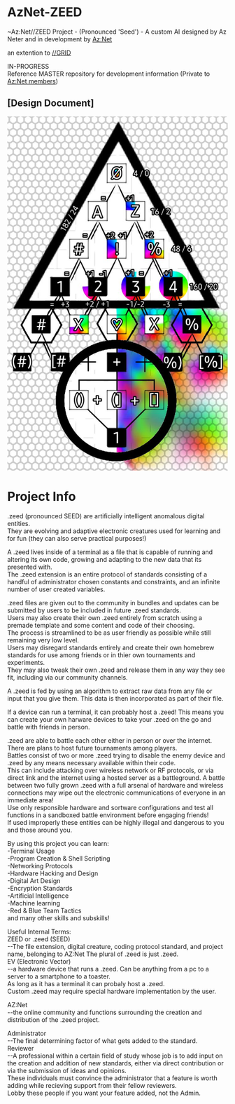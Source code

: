 # AzNet-ZEED
~Az:Net//ZEED Project - (Pronounced 'Seed') - A custom AI designed by Az Neter and in development by [Az:Net](https://github.com/Az-Net)  

an extention to [//GRID](https://github.com/Az-Neter/AzNet-GRID)

IN-PROGRESS  
Reference MASTER repository for development information (Private to [Az:Net members](https://github.com/Az-Net/Az-Net))  
  
    
## [Design Document]  
![AZ](https://github.com/Az-Net/Az-Net/blob/main/Pictures/Inspirations/AZ%20Design%20Document.png)

# Project Info

.zeed (pronounced SEED) are artificially intelligent anomalous digital entities.  
They are evolving and adaptive electronic creatures used for learning and for fun (they can also serve practical purposes!)  

A .zeed lives inside of a terminal as a file that is capable of running and altering its own code, growing and adapting to the new data that its presented with.  
The .zeed extension is an entire protocol of standards consisting of a handful of administrator chosen constants and constraints, and an infinite number of user created variables.  

.zeed files are given out to the community in bundles and updates can be submitted by users to be included in future .zeed standards.  
Users may also create their own .zeed entirely from scratch using a premade template and some content and code of their choosing.  
The process is streamlined to be as user friendly as possible while still remaining very low level.  
Users may disregard standards entirely and create their own homebrew standards for use among friends or in thier own tournaments and experiments.  
They may also tweak their own .zeed and release them in any way they see fit, including via our community channels.  

A .zeed is fed by using an algorithm to extract raw data from any file or input that you give them. 
This data is then incorporated as part of their file. 

If a device can run a terminal, it can probably host a .zeed! This means you can create your own harware devices to take your .zeed on the go and battle with friends in person.

.zeed are able to battle each other either in person or over the internet. There are plans to host future tournaments among players.   
Battles consist of two or more .zeed trying to disable the enemy device and .zeed by any means necessary available within their code.  
This can include attacking over wireless network or RF protocols, or via direct link and the internet using a hosted server as a battleground.
A battle between two fully grown .zeed with a full arsenal of hardware and wireless connections may wipe out the electronic communications of everyone in an immediate area!   
Use only responsible hardware and sortware configurations and test all functions in a sandboxed battle environment before engaging friends!   
If used improperly these entities can be highly illegal and dangerous to you and those around you.

By using this project you can learn:  
-Terminal Usage  
-Program Creation & Shell Scripting  
-Networking Protocols  
-Hardware Hacking and Design  
-Digital Art Design  
-Encryption Standards  
-Artificial Intelligence  
-Machine learning  
-Red & Blue Team Tactics  
and many other skills and subskills!



Useful Internal Terms:  
ZEED or .zeed (SEED)  
--The file extension, digital creature, coding protocol standard, and project name, belonging to AZ:Net
    The plural of .zeed is just .zeed.  
EV (Electronic Vector)  
--a hardware device that runs a .zeed. Can be anything from a pc to a server to a smartphone to a toaster.  
    As long as it has a terminal it can probaly host a .zeed.  
    Custom .zeed may require special hardware implementation by the user. 

AZ:Net  
--the online community and functions surrounding the creation and distribution of the .zeed project.  

Administrator  
--The final determining factor of what gets added to the standard.  
Reviewer  
--A professional within a certain field of study whose job is to add input on the creation and addition of new standards, either via direct contribution or via the submission of ideas and opinions.  
These individuals must convince the administrator that a feature is worth adding while recieving support from their fellow reviewers.  
Lobby these people if you want your feature added, not the Admin.
